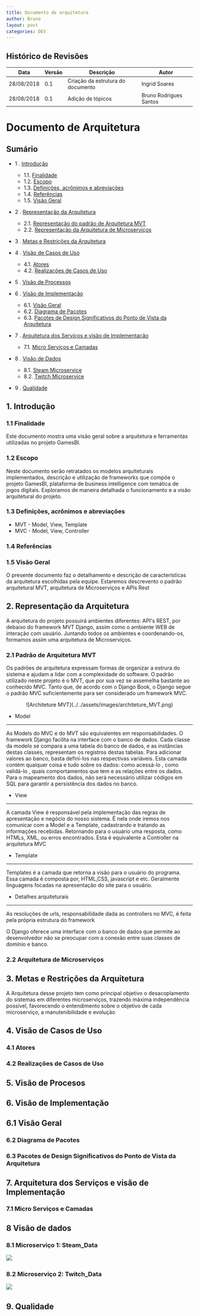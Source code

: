 ```yaml
---
title: Documento de arquitetura
author: Bruno
layout: post
categories: DEV
---
```


## Histórico de Revisões

|Data|Versão|Descrição|Autor|
| --- | --- | --- | --- |
|28/08/2018|0.1|Criação da estrutura do documento|Ingrid Soares|
|28/08/2018|0.1|Adição de tópicos|Bruno Rodrigues Santos|

# Documento de Arquitetura

Sumário
----------------

* 1 . [Introdução](#1-introdução)
    * 1.1. [Finalidade](#11-finalidade)
    * 1.2. [Escopo](#12-escopo)
    * 1.3. [Definições, acrônimos e abreviações](#13-Definições,-acrônimos-e-abreviações)
    * 1.4. [Referências](#14-referências)
    * 1.5. [Visão Geral](#15-Visão-Geral)
    
* 2 . [Representação da Arquitetura](#2-Representação-da-Arquitetura)
   * 2.1. [Representação do padrão de Arquitetura MVT](#21-Padrão-de-Arquitetura-MVT)
   * 2.2. [Representação da Arquitetura de Microserviços](#22-Arquitetura-de-Microserviços)   
   
* 3 . [Metas e Restrições da Arquitetura](#3-Metas-e-Restrições-da-Arquitetura)

* 4 . [Visão de Casos de Uso](#4-Visão-de-Casos-de-Uso)
   * 4.1. [Atores](#41-atores)
   * 4.2. [Realizações de Casos de Uso](#42-Realizações-de-Casos-de-Uso)

* 5 . [Visão de Processos](5-Visão-de-Procesos)
   
* 6 . [Visão de Implementação](#6-Visão-de-Implementação)
	 * 6.1. [Visão Geral](#61-Visão-Geral)
   * 6.2. [Diagrama de Pacotes](#62-Diagrama-de-Pacotes)
   * 6.3. [Pacotes de Design Significativos do Ponto de Vista da Arquitetura](#63-Pacotes-de-Design-Significativos-do-Ponto-de-Vista-da-Arquitetura)
   
* 7 . [Arquitetura dos Serviços e visão de Implementação](#7-Arquitetura-dos-Serviços-e-visão-de-Implementação)
   * 7.1. [Micro Serviços e Camadas](#71-Micro-Serviços-e-Camadas)

* 8 . [Visão de Dados](#8-visao)
    * 8.1. [Steam Microservice](#81-steam)
    * 8.2. [Twitch Microservice](#81-twitch)

* 9 . [Qualidade](#9-Qualidade)


## 1. Introdução

### 1.1 Finalidade

Este documento mostra uma visão geral sobre a arquitetura e ferramentas utilizadas no projeto GamesBI.

### 1.2 Escopo

Neste documento serão retratados os modelos arquiteturais implementados, descrição e utilização de frameworks 
que compõe o projeto GamesBI, plataforma de business intelligence com temática de jogos digitais. Exploramos 
de maneira detalhada o funcionamento e a visão arquitetural do projeto.

### 1.3 Definições, acrônimos e abreviações

- MVT - Model, View, Template
- MVC - Model, View, Controller

### 1.4 Referências

### 1.5 Visão Geral

O presente documento faz o detalhamento e descrição de características da arquitetura escolhidas pela equipe.
Estaremos descrevento o padrão arquitetural MVT, arquitetura de Microserviços e APIs Rest

## 2. Representação da Arquitetura

A arquitetura do projeto possuirá ambientes diferentes: API's REST, por debaixo do framework MVT Django, assim como o ambiente WEB de interação com usuário. Juntando todos os ambientes e coordenando-os, formamos assim uma arquitetura de Microserviços.

### 2.1 Padrão de Arquitetura MVT

Os padrões de arquitetura expressam formas de organizar a estrura do sistema e ajudam a lidar com a complexidade do software. O padrão utilizado neste projeto é o MVT, que por sua vez se assemelha bastante ao conhecido MVC. Tanto que, de acordo com o Django Book, o Django segue o padrão MVC suficientemente para ser considerado um framework MVC.

<center>![Architeture MVT](../../assets/images/architeture_MVT.png)</center>

* Model
---
As Models do MVC e do MVT são equivalentes em responsabilidades. O framework Django facilita na interface com o banco de dados. Cada classe da modelo se compara a uma tabela do banco de dados, e as instâncias destas classes, representam os registros destas tabelas. Para adicionar valores ao banco, basta definí-los nas respectivas variáveis. Esta camada contém qualquer coisa e tudo sobre os dados: como acessá-lo , como validá-lo , quais comportamentos que tem e as relações entre os dados. Para o mapeamento dos dados, não será necessário utilizar códigos em SQL para garantir a persistência dos dados no banco.

* View 
---
A camada View é responsável pela implementação das regras de apresentação e negócio do nosso sistema. É nela onde iremos nos comunicar com a Model e a Template, cadastrando e tratando as informações recebidas. Retornando para o usuário uma resposta, como HTMLs, XML, ou erros encontrados. Esta é equivalente a Controller na arquitetura MVC

* Template
---
Templates é a camada que retorna a visão para o usuário do programa. Essa camada é composta por, HTML,CSS, javascript e etc. Geralmente linguagens focadas na apresentação do site para o usuário.

* Detalhes arquiteturais
---
As resoluções de urls, responsabilidade dada as controllers no MVC, é feita pela própria estrutura do framework

O Django oferece uma interface com o banco de dados que permite ao desenvolvedor não se preocupar com a conexão entre suas classes de domínio e banco.


### 2.2 Arquitetura de Microserviços

## 3. Metas e Restrições da Arquitetura

A Arquitetura desse projeto tem como principal objetivo o desacoplamento do sistemas em diferentes 
microserviços, trazendo máxima independência possível, favorecendo o entendimento sobre o objetivo de 
cada microserviço, a manutenibilidade e evolução

## 4. Visão de Casos de Uso
### 4.1 Atores
### 4.2 Realizações de Casos de Uso

## 5. Visão de Procesos

## 6. Visão de Implementação
## 6.1 Visão Geral
### 6.2 Diagrama de Pacotes
### 6.3 Pacotes de Design Significativos do Ponto de Vista da Arquitetura

## 7. Arquitetura dos Serviços e visão de Implementação
### 7.1 Micro Serviços e Camadas

## 8 Visão de dados
### 8.1 Microserviço 1: Steam_Data

![](https://i.imgur.com/6RDvD0m.jpg)

### 8.2 Microserviço 2: Twitch_Data

![](https://i.imgur.com/WT9bIfD.jpg)

## 9. Qualidade
